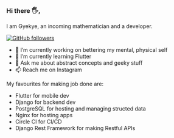 ### Hi there 🖐️, 

I am Gyekye, an incoming mathematician and a developer.  

[![GitHub followers](https://img.shields.io/github/followers/Gyekye?style=social)](https://github.com/themisir)

- 🔭 I’m currently working on bettering my mental, physical self 
- 🌱 I’m currently learning Flutter
- 💬 Ask me about abstract concepts and geeky stuff
- 📫 Reach me on Instagram

My favourites for making job done are:

- Flutter for mobile dev
- Django for backend dev
- PostgreSQL for hosting and managing structed data
- Nginx for hosting apps
- Circle CI for CI/CD
- Django Rest Framework for making Restful APIs

